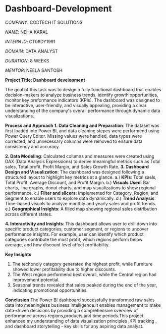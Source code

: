# Dashboard-Development

*COMPANY*: CODTECH IT SOLUTIONS

*NAME*: NEHA KARAL

*INTERN ID*: CT08DY1991

*DOMAIN*: DATA ANALYST

*DURATION*: 8 WEEKS

*MENTOR*: NEELA SANTOSH

**Project Title: Dashboard development**

The goal of this task was to design a fully functional dashboard that enables decision-makers to analyze business trends, identify growth opportunities, monitor key preformance indicators (KPIs). The dashboard was designed to be interactive, user-friendly, and visually appealing, providing a clear understanding of the company's overall performance through dynamic data visualizations.

**Process and Approach**
**1. Data Cleaning and Preparation**: The dataset was first loaded into Power BI, and data cleaning stepes were performend using Power Query Editor. Missing values were handled, data types were corrected, and unnecessary columns were removed to ensure data consistency and accuracy.

**2. Data Modeling**: Calculated columns and measures were created using DAX (Data Analysis Expressions) to derive meaningful metrics such as Total sales, Total profit, Profit Margin, and Sales Growth Rate.
**3. Dashboard Design and Visualization**: The dashboard was designed following a structured layout to highlight key metrics at a glance.
a.) **KPIs**: Total saels, Total Profit, Average Discount, and Profit Margin.
b.) **Visuals Used**: Bar charts, line graphs, donut charts, and map visualizations to show regional performance.
c.) **Filter and slicers**: Implemented for Category, Region, and Segment to enable users to explore data dynamically.
d.) **Trend Analysis**: Time-based visuals to analyze monthly and yearly sales and profit trends.
e.) **Geographical Insights**: A filled map showing regional sales distribution across different states.

**4. Interactivity and Insights**: This dashboard allows user to drill down into specific product categories, customer segment, or regions to uncover performance insights. For example, user can identify which product categories contribute the most profit, which regions perform below average, and how discount level affect profitability.

**Key Insights**
1. The techonoly category generated the highest profit, while Furniture showed lower profitability due to higher discounts.
2. The West region performend best overall, while the Central region had improvement potential.
3. Seasonal trends revealed that sales peaked during the end of the year, indicating promotional opportunities.

**Conclusion**
The Power BI dashboard successfully transformed raw sales data into meaningless business intelligence.It enables management to make data-driven decisions by providing a comprehensive overview of performance across regions,products,and time periods.This project enhanced my understanding of data visualization principles ,KPI tracking , and dashboard storytelling - key skills for any aspiring data analyst.
